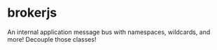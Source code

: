 # brokerjs
An internal application message bus with namespaces, wildcards, and more! Decouple those classes!
